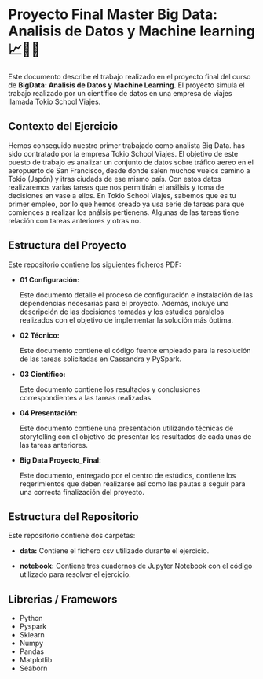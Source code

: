 # Proyecto Final Master Big Data: Analisis de Datos y Machine learning 📈🧑‍💻

Este documento describe el trabajo realizado en el proyecto final del curso de **BigData: Analisis de Datos y Machine Learning**.
El proyecto simula el trabajo realizado por un científico de datos en una empresa de viajes llamada Tokio School Viajes.

## Contexto del Ejercicio
Hemos conseguido nuestro primer trabajado como analista Big Data. has sido contratado por la empresa Tokio School Viajes.
El objetivo de este puesto de trabajo es analizar un conjunto de datos sobre tráfico aereo en el aeropuerto de San Francisco, 
desde donde salen muchos vuelos camino a Tokio (Japón) y itras ciudads de ese mismo país.
Con estos datos realizaremos varias tareas que nos permitirán el análisis y toma de decisiones en vase a ellos.
En Tokio School Viajes, sabemos que es tu primer empleo, por lo que hemos creado ya usa serie de tareas para que comiences a realizar
los análsis pertienens. Algunas de las tareas tiene relación con tareas anteriores y otras no.

## Estructura del Proyecto
Este repositorio contiene los siguientes ficheros PDF:
- **01 Configuración:**
  
  Este documento detalle el proceso de configuración e instalación de las dependencias necesarias para el proyecto.
  Además, incluye una descripción de las decisiones tomadas y los estudios paralelos realizados con el objetivo de implementar la solución más óptima.
  
- **02 Técnico:**

  Este documento contiene el código fuente empleado para la resolución de las tareas solicitadas en Cassandra y PySpark.
    
- **03 Científico:**

    Este documento contiene los resultados y conclusiones correspondientes a las tareas realizadas.
  
- **04 Presentación:**

  Este documento contiene una presentación utilizando técnicas de storytelling con el objetivo de presentar los resultados de cada unas de las tareas anteriores.

- **Big Data Proyecto_Final:**

  Este documento, entregado por el centro de estúdios, contiene los reqerimientos que deben realizarse así como las pautas a seguir para una correcta finalización del proyecto.

## Estructura del Repositorio
Este repositorio contiene dos carpetas:
- **data:**
  Contiene el fichero csv utilizado durante el ejercicio.

- **notebook:**
  Contiene tres cuadernos de Jupyter Notebook con el código utilizado para resolver el ejercicio.

## Librerias / Framewors
- Python
- Pyspark
- Sklearn
- Numpy
- Pandas
- Matplotlib
- Seaborn

